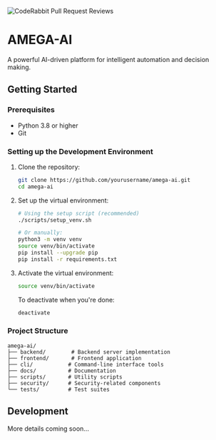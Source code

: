 ![CodeRabbit Pull Request Reviews](https://img.shields.io/coderabbit/prs/github/Cameroon-Developer-Network/amega-ai?utm_source=oss&utm_medium=github&utm_campaign=Cameroon-Developer-Network%2Famega-ai&labelColor=171717&color=FF570A&link=https%3A%2F%2Fcoderabbit.ai&label=CodeRabbit+Reviews)

# AMEGA-AI

A powerful AI-driven platform for intelligent automation and decision making.

## Getting Started

### Prerequisites

- Python 3.8 or higher
- Git

### Setting up the Development Environment

1. Clone the repository:
   ```bash
   git clone https://github.com/yourusername/amega-ai.git 
   cd amega-ai
   ```

2. Set up the virtual environment:
   ```bash
   # Using the setup script (recommended)
   ./scripts/setup_venv.sh

   # Or manually:
   python3 -m venv venv
   source venv/bin/activate
   pip install --upgrade pip
   pip install -r requirements.txt
   ```

3. Activate the virtual environment:
   ```bash
   source venv/bin/activate
   ```

   To deactivate when you're done:
   ```bash
   deactivate
   ```

### Project Structure

```
amega-ai/
├── backend/        # Backend server implementation
├── frontend/       # Frontend application
├── cli/           # Command-line interface tools
├── docs/          # Documentation
├── scripts/       # Utility scripts
├── security/      # Security-related components
└── tests/         # Test suites
```

## Development

More details coming soon...


